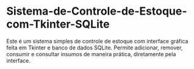 # Sistema-de-Controle-de-Estoque-com-Tkinter-SQLite
Este é um sistema simples de controle de estoque com interface gráfica feita em Tkinter e banco de dados SQLite. Permite adicionar, remover, consumir e consultar insumos de maneira prática, diretamente pela interface.
